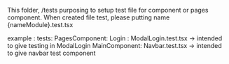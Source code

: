 This folder, /tests purposing to setup test file for component or pages component. When created file test, please putting name 
{nameModule}.test.tsx

example :
tests:
    PagesComponent: 
        Login :
            ModalLogin.test.tsx -> intended to give testing in ModalLogin
    MainComponent:
        Navbar.test.tsx -> intended to give navbar test component